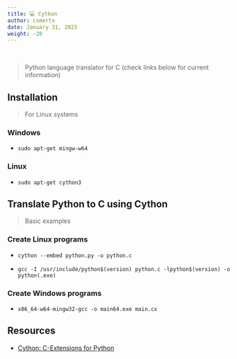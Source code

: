 ```yaml
---
title: 💻 Cython
author: csmertx
date: January 31, 2023
weight: -20
---
```


<br />

> Python language translator for C (check links below for current information)

## Installation

> For Linux systems

### Windows

- ```sudo apt-get mingw-w64```

### Linux

- ```sudo apt-get cython3```

## Translate Python to C using Cython

> Basic examples

### Create Linux programs

- ```cython --embed python.py -o python.c```

- ```gcc -I /usr/include/python$(version) python.c -lpython$(version) -o python(.exe)```

### Create Windows programs

- ```x86_64-w64-mingw32-gcc -o main64.exe main.cx```

## Resources

- [Cython: C-Extensions for Python](https://cython.org/)